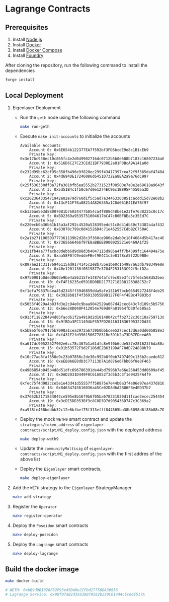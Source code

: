 # Lagrange Contracts

## Prerequisites

1. Install [Node.js](https://nodejs.org/en/download/) 
2. Install [Docker](https://docs.docker.com/get-docker/)
3. Install [Docker Compose](https://docs.docker.com/compose/install/)
4. Install [Foundry](https://book.getfoundry.sh/getting-started/installation)

After cloning the repository, run the following command to install the dependencies

```bash
forge install
```

## Local Deployment

1. Eigenlayer Deployment

    - Run the `geth` node using the following command

        ```bash
        make run-geth
        ```

    - Execute `make init-accounts` to initialize the accounts
    
        ```address
        Available Accounts
            Account 0: 0x6E654b122377EA7f592bf3FD5bcdE9e8c1B1cEb9
            Private key: 0x3e17bc938ec10c865fc4e2d049902716dc0712b5b0e688b7183c16807234a84c
            Account 1: 0x516D6C27C23CEd21BF7930E2a01F0BcA9A141a0d
            Private key: 0x232d99bc62cf95c358fb496e9f820ec299f43417397cea32f9f365daf4748429
            Account 2: 0x4d694DE17246086d6451D732Ea8EA2a9a76dC997
            Private key: 0x25f536330df3a72fa381bfb5ea5552b2731523f08580e7a0e2e69618a9643faa
            Account 3: 0x5d51B4c1fb0c67d0e1274EC96c1B895F45505a3D
            Private key: 0xc262364335471942e02e79d760d1f5c5ad7a34463303851cacdd15d72e68b228
            Account 4: 0x13cF11F76a08214A826355a1C8d661E41EA7Bf97
            Private key: 0xb126ae5e3d88007081b76024477b854ca4f808d48be1e22fe763822bc0c17cb3
            Account 5: 0xBD2369a9535751004617bC47cB0BF8Ea5c35Ed7C
            Private key: 0x220ecb0a36b61b15a3af292c4520a528395edc51c8d41db30c74382a4af4328d
            Account 6: 0x83070c799c0d41526D4c71e462557CdbB2C750AC
            Private key: 0x2a1b271106503777361139b2d28c3f360ce980e2dab0c18f4684d5b417ac46b3
            Account 7: 0x7365666466f97E8aBBEE8900925521e0469A1f25
            Private key: 0x311fb4aa77facbc0debb6d9d88d3b4047115d905a4ff7b4399fc164494a75e3c
            Account 8: 0xaa58F0fC9eddeFBef9E4C1c3e81f8cA5f22b9B8e
            Private key: 0x897ae21c31176946115ad9174145c2e8b755e1be0c1b4987a63db790349e8e15
            Account 9: 0x40e1201138f0519877e3704F253153C92f5cfD2a
            Private key: 0x9750901b0ded0603e9be4a56315fe1487d4afc7ec05e3fc75fe6c568d52bea1b
            Account 10: 0xF4F16235e0591BD0BD21772718288126388C52c7
            Private key: 0xf1efa79837b4ea45d2345ff3946859dda9afe131b97bcb0654927248f4eb2918
            Account 11: 0x3928b81f4f36913055B9D127F6F4f4EBc47B03bd
            Private key: 0x5055f4029a4b83fd3e2c94e0c9baa9042529a067d42cec843c7d109c5b5756e0
            Account 12: 0xb6e28D040F412054e769d8Fa01964fD30fe585a5
            Private key: 0x913f118220494d05facd61f2a4919d2d10148042cffb2732c30c10a759713d7f
            Account 13: 0x9fBDa3FC11494bF357FD2041631836795322Dd33
            Private key: 0x5b8e5f0e79175b7098a1cea3972a6739b0bbbcee527cec13d6a0dd605858e389
            Account 14: 0xf431E2fd356150677831Be391b2a73D37EDeeA60
            Private key: 0xa617dc90522527902e6cc78c367b1a61dfc8e9f0b6cde537e281623f6da80a3d
            Account 15: 0xD1b53572F9d2F186dE2B6319DAF70dD724888b79
            Private key: 0x10c77ae8faf550e9c23b07856c2de36c992b8f0bb7497409c133b2caede81295
            Account 16: 0xeEB0A6E0dD3C77113D7A1d876e6Fbb06f8e8F465
            Private key: 0x4906854b045b4d8d51dfc696786391de44bd7996b7a66e268453dd0609af45bb
            Account 17: 0xDAD2031D449F8C61A852f3d5b3c3f1e9425FA4f9
            Private key: 0xfec75f4d982cce5e1e43d41d55557ff58875e7e44b0a3f4e06e97ea437d8162a
            Account 18: 0x84634743616036a45Ce02D8d6A2B06F8e4ED37b7
            Private key: 0x37652b3171834042ce595e8b16f9b6705ba678231030d11fcae3ecec254454b0
            Account 19: 0x3cDE5DD353Bf3c8C0D3D7d905436D7A7c3C369a2
            Private key: 0xa9f8fe458bddbb32c12e6bfbef75f313efff844565ba38b3098d6f88b88c7075
        ```
    - Deploy the mock `WETH9` smart contract and update the `strategies/token_address` of `eigenlayer-contracts/script/M1_deploy.config.json` with the deployed address

        ```bash
        make deploy-weth9
        ```
    - Update the `communityMultisig` of `eigenlayer-contracts/script/M1_deploy.config.json` with the first addres of the above list

    - Deploy the `Eigenlayer` smart contracts, 
        ```bash
        make deploy-eigenlayer
        ```

2. Add the `WETH` strategy to the `Eigenlayer` StrategyManager

    ```bash
    make add-strategy
    ```

2. Register the `Operator`

    ```bash
    make register-operator 
    ```
    
3. Deploy the `Poseidon` smart contracts

    ```bash
    make deploy-poseidon
    ```

4. Deploy the `Lagrange` smart contracts

    ```bash
    make deploy-lagrange
    ```

## Build the docker image

```bash
make docker-build

# WETH: 0xbB9dDB1020F82F93e45DA0e2CFbd27756DA36956
# Lagrange Service: 0x98f07aB2d35638B79582b250C01444cEce0E517A
```
